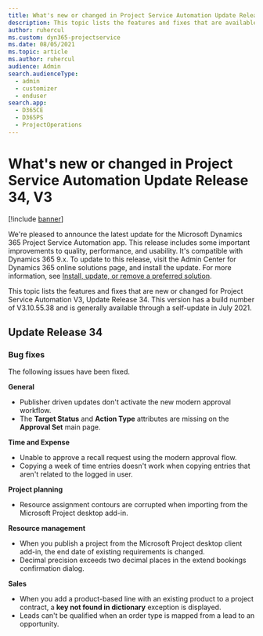 ```yaml
---
title: What's new or changed in Project Service Automation Update Release 34, V3
description: This topic lists the features and fixes that are available in Project Service Automation Update Release 34, V3.
author: ruhercul
ms.custom: dyn365-projectservice
ms.date: 08/05/2021
ms.topic: article
ms.author: ruhercul
audience: Admin
search.audienceType: 
  - admin
  - customizer
  - enduser
search.app: 
  - D365CE
  - D365PS
  - ProjectOperations
---
```



# What's new or changed in Project Service Automation Update Release 34, V3

[!include [banner](../includes/psa-now-project-operations.md)]

We're pleased to announce the latest update for the Microsoft Dynamics 365 Project Service Automation app. This release includes some important improvements to quality, performance, and usability. It's compatible with Dynamics 365 9.x. To update to this release, visit the Admin Center for Dynamics 365 online solutions page, and install the update. For more information, see [Install, update, or remove a preferred solution](/power-platform/admin/install-remove-preferred-solution).

This topic lists the features and fixes that are new or changed for Project Service Automation V3, Update Release 34. This version has a build number of V3.10.55.38 and is generally available through a self-update in July 2021.

## Update Release 34

### Bug fixes
The following issues have been fixed.

**General**

- Publisher driven updates don't activate the new modern approval workflow.
- The **Target Status** and **Action Type** attributes are missing on the **Approval Set** main page.

**Time and Expense**

- Unable to approve a recall request using the modern approval flow.
- Copying a week of time entries doesn't work when copying entries that aren't related to the logged in user.

**Project planning**

- Resource assignment contours are corrupted when importing from the Microsoft Project desktop add-in.

**Resource management**

- When you publish a project from the Microsoft Project desktop client add-in, the end date of existing requirements is changed.
- Decimal precision exceeds two decimal places in the extend bookings confirmation dialog.

**Sales**

- When you add a product-based line with an existing product to a project contract, a **key not found in dictionary** exception is displayed.
- Leads can't be qualified when an order type is mapped from a lead to an opportunity.
